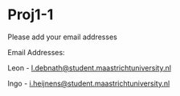 # Proj1-1

Please add your email addresses

Email Addresses:

Leon - l.debnath@student.maastrichtuniversity.nl

Ingo - i.heijnens@student.maastrichtuniversity.nl
